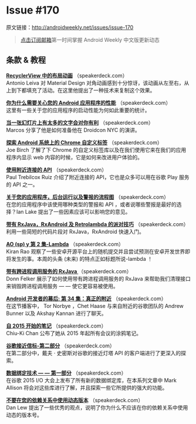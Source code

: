 
# Issue #170

>
原文链接：<http://androidweekly.net/issues/issue-170>

> [点击订阅邮箱](http://tinyletter.com/androidweeklycn)第一时间掌握 Android Weekly 中文版更新动态

## 条款 & 教程

**[RecyclerView 中的布局动画](https://speakerdeck.com/rock3r/tools-of-the-trade-droidcon-nyc-2015)**
（speakerdeck.com）  
Antonio Leiva 对 Material Design 对角动画感到十分惊讶，该动画从左至右，从上到下都填充了活动。在这里他提出了一种技术来复制这个效果。

**[你为什么需要关心您的 Android 应用程序的性能](https://speakerdeck.com/rock3r/tools-of-the-trade-droidcon-nyc-2015)**
（speakerdeck.com）  
这里有一些关于您的应用程序的启动性能为何如此重要的统计。

**[当一张幻灯片上有太多的文字会对你有利](https://speakerdeck.com/rock3r/tools-of-the-trade-droidcon-nyc-2015)**
（speakerdeck.com）  
Marcos 分享了他是如何准备他在 Droidcon NYC 的演讲。

**[探索 Android 系统上的  Chrome 自定义标签](https://speakerdeck.com/rock3r/tools-of-the-trade-droidcon-nyc-2015)**
（speakerdeck.com）  
Joe Birch 了解了下 Chrome 的自定义标签库以及在我们使用它来在我们的应用程序内显示 web 内容的时候，它是如何来改进用户体验的。

**[使用附近连接的 API](https://speakerdeck.com/rock3r/tools-of-the-trade-droidcon-nyc-2015)**
（speakerdeck.com）  
Paul Trebilcox Ruiz 介绍了附近连接的 API，它也是众多可以用在谷歌 Play 服务的 API 之一。

**[关于您的应用程序，后台运行以及警报的流程图](https://speakerdeck.com/rock3r/tools-of-the-trade-droidcon-nyc-2015)**
（speakerdeck.com）  
在您的应用程序中该使用哪种类型的警报和 API ，或者说哪些警报是最好的选择？Ian Lake 提出了一些因素应该可以影响您的意见。

**[带有 RxJava，RxAndroid 及 Retrolambda 的派对技巧](https://speakerdeck.com/rock3r/tools-of-the-trade-droidcon-nyc-2015)**
（speakerdeck.com）  
利用一些简短的代码片段对 RxJava，RxAndroid 快速入门。

**[AO (sp) y 第 2 集-Lambda](https://speakerdeck.com/rock3r/tools-of-the-trade-droidcon-nyc-2015)**
（speakerdeck.com）  
Kiran Rao 观察了一些安卓开源平台上的随机提交并且尝试预测在安卓开发世界即将发生的事。本周的头条 (未来) 的特点正如标题所说-lambda ！

**[带有跨进程调用服务的 RxJava ](https://speakerdeck.com/rock3r/tools-of-the-trade-droidcon-nyc-2015)**
（speakerdeck.com）  
Donn Felker 展示了如何使用带有跨进程调用服务的 RxJava 来帮助我们清理接口来销毁跨进程调用服务 — — 使它更容易被使用。

**[Android 开发者的幕后: 第 34 集：真正的附近](https://speakerdeck.com/rock3r/tools-of-the-trade-droidcon-nyc-2015)**
（speakerdeck.com）  
在这节播客中， Tor Norbye ，Chet Haase 与来自附近的谷歌团队的 Andrew Bunner 以及 Akshay Kannan 进行了聊天。

**[自 2015 开始的笔记](https://speakerdeck.com/rock3r/tools-of-the-trade-droidcon-nyc-2015)**
（speakerdeck.com）  
Chiu-Ki Chan 公布了她从 2015 年起所有会议的涂鸦笔记。

**[谷歌接近信标-第二部分](https://speakerdeck.com/rock3r/tools-of-the-trade-droidcon-nyc-2015)**
（speakerdeck.com）  
在第二部分中，戴夫 · 史密斯对谷歌的接近灯塔 API 的客户端进行了更深入的探索。

**[数据绑定技术 — — 第一部分](https://speakerdeck.com/rock3r/tools-of-the-trade-droidcon-nyc-2015)**
（speakerdeck.com）  
在谷歌 2015 I/O  大会上发布了所有新的数据绑定库，在本系列文章中 Mark Allison 将会对这些库进行了解，并且探索一些它所提供的强大的功能。

**[不要在您的依赖关系中使用动态版本](https://speakerdeck.com/rock3r/tools-of-the-trade-droidcon-nyc-2015)**
（speakerdeck.com）  
Dan Lew 提出了一些优秀的观点，说明了你为什么不应该在你的依赖关系中使用动态的版本号。












